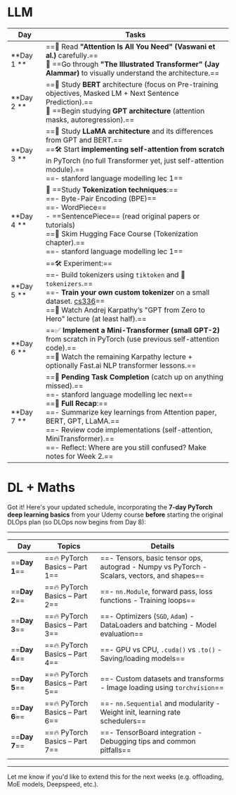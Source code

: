 
# LLM

| **Day**    | **Tasks**                                                                                                                                                                                                                                                                                                                                                                 |
| ---------- | ------------------------------------------------------------------------------------------------------------------------------------------------------------------------------------------------------------------------------------------------------------------------------------------------------------------------------------------------------------------------- |
| **Day 1 ** | ==📖 Read **"Attention Is All You Need" (Vaswani et al.)** carefully.==  <br>📖 ==Go through **"The Illustrated Transformer" (Jay Alammar)** to visually understand the architecture.==                                                                                                                                                                                   |
| **Day 2 ** | ==📖 Study **BERT** architecture (focus on Pre-training objectives, Masked LM + Next Sentence Prediction).==  <br>📖 ==Begin studying **GPT architecture** (attention masks, autoregression).==<br>                                                                                                                                                                       |
| **Day 3 ** | ==📖 Study **LLaMA architecture** and its differences from GPT and BERT.==  <br>==🛠️ Start **implementing self-attention from scratch** in PyTorch (no full Transformer yet, just self-attention module).==<br>==- stanford language modelling lec 1==                                                                                                                   |
| **Day 4 ** | 📖 ==Study **Tokenization techniques**:==  <br>==- Byte-Pair Encoding (BPE)==  <br>==- WordPiece==  <br>- ==SentencePiece== (read original papers or tutorials)  <br>==📖 Skim Hugging Face Course (Tokenization chapter).==<br>==- stanford language modelling lec 1==                                                                                                   |
| **Day 5 ** | ==🛠️ Experiment:==  <br>==- Build tokenizers using `tiktoken` and 🤗 `tokenizers`.==  <br>==- **Train your own custom tokenizer** on a small dataset.  [cs336](https://youtu.be/SQ3fZ1sAqXI?si=7nmkSUDjAXtec_Do&t=4627)==<br>==📌 Watch Andrej Karpathy’s "GPT from Zero to Hero" lecture (at least half).==                                                             |
| **Day 6 ** | ==✅ **Implement a Mini-Transformer (small GPT-2)** from scratch in PyTorch (use previous self-attention code).==  <br>==📖 Watch the remaining Karpathy lecture + optionally Fast.ai NLP transformer lessons.==                                                                                                                                                           |
| **Day 7 ** | ==🔁 **Pending Task Completion** (catch up on anything missed).==  <br>==- stanford language modelling lec next==<br>==🔁 **Full Recap**:==  <br>==- Summarize key learnings from Attention paper, BERT, GPT, LLaMA.==  <br>==- Review code implementations (self-attention, MiniTransformer).==  <br>==- Reflect: Where are you still confused? Make notes for Week 2.== |


# DL + Maths
Got it! Here's your updated schedule, incorporating the **7-day PyTorch deep learning basics** from your Udemy course **before** starting the original DLOps plan (so DLOps now begins from Day 8):

---

| **Day**   | **Topics**                     | **Details**                                                                                 |
| --------- | ------------------------------ | ------------------------------------------------------------------------------------------- |
| ==**Day 1**== | ==🔥 PyTorch Basics – Part 1== | ==- Tensors, basic tensor ops, autograd - Numpy vs PyTorch - Scalars, vectors, and shapes== |
| ==**Day 2**== | ==🔥 PyTorch Basics – Part 2==     | ==- `nn.Module`, forward pass, loss functions - Training loops==                                |
| ==**Day 3**== | ==🔥 PyTorch Basics – Part 3==     | ==- Optimizers (`SGD`, `Adam`) - DataLoaders and batching - Model evaluation==                  |
| ==**Day 4**== | ==🔥 PyTorch Basics – Part 4==     | ==- GPU vs CPU, `.cuda()` vs `.to()` - Saving/loading models==                                  |
| ==**Day 5**== | ==🔥 PyTorch Basics – Part 5==     | ==- Custom datasets and transforms - Image loading using `torchvision`==                        |
| ==**Day 6**== | ==🔥 PyTorch Basics – Part 6==     | ==- `nn.Sequential` and modularity - Weight init, learning rate schedulers==                    |
| ==**Day 7**== | ==🔥 PyTorch Basics – Part 7==     | ==- TensorBoard integration - Debugging tips and common pitfalls==                              |
|           |                                |                                                                                             |


---

Let me know if you'd like to extend this for the next weeks (e.g. offloading, MoE models, Deepspeed, etc.).
